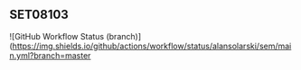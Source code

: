 ## SET08103

![GitHub Workflow Status (branch)](https://img.shields.io/github/actions/workflow/status/alansolarski/sem/main.yml?branch=master
